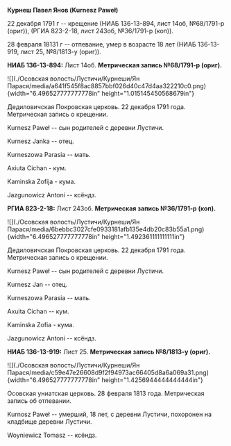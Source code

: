 **Курнеш Павел Янов (Kurnesz Paweł)**

22 декабря 1791 г -- крещение (НИАБ 136-13-894, лист 14об, №68/1791-р
(ориг)), (РГИА 823-2-18, лист 243об, №36/1791-р (коп)).

28 февраля 18131 г -- отпевание, умер в возрасте 18 лет (НИАБ
136-13-919, лист 25, №8/1813-у (ориг)).

**НИАБ 136-13-894:** Лист 14об. **Метрическая запись №68/1791-р
(ориг).**

![](./Осовская волость/Лустичи/Курнеши/Ян Парася/media/a641f545f8ac8857bbf026d40c47d4aa322210c0.png){width="6.496527777777778in"
height="1.015145450568679in"}

Дедиловичская Покровская церковь. 22 декабря 1791 года. Метрическая
запись о крещении.

Kurnesz Paweł -- сын родителей с деревни Лустичи.

Kurnesz Janka -- отец.

Kurneszowa Parasia -- мать.

Axiuta Cichan - кум.

Kaminska Zofija - кума.

Jazgunowicz Antoni -- ксёндз.

**РГИА 823-2-18:** Лист 243об. **Метрическая запись №36/1791-р (коп).**

![](./Осовская волость/Лустичи/Курнеши/Ян Парася/media/6bebbc3027cfe0933181afb135e4db20c83b55a1.png){width="6.496527777777778in"
height="1.492361111111111in"}

Дедиловичская Покровская церковь. 22 декабря 1791 года. Метрическая
запись о крещении.

Kurnesz Paweł -- сын родителей с деревни Лустичи.

Kurnesz Jan -- отец.

Kurneszowa Parasia -- мать.

Axuita Cichan -- кум.

Kaminska Zofia - кума.

Jazgunowicz Antoni -- ксёндз.

**НИАБ 136-13-919:** Лист 25. **Метрическая запись №8/1813-у (ориг).**

![](./Осовская волость/Лустичи/Курнеши/Ян Парася/media/c59e47e26608d9f2f94973ac66405d8a6a069a31.png){width="6.496527777777778in"
height="1.4256944444444444in"}

Осовская униатская церковь. 28 февраля 1813 года. Метрическая запись об
отпевании.

Kurnosz Paweł -- умерший, 18 лет, с деревни Лустичи, похоронен на
кладбище деревни Лустичи.

Woyniewicz Tomasz -- ксёндз.
